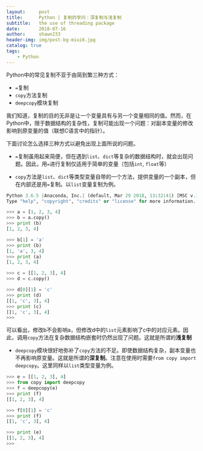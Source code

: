 ```yaml
---
layout:     post
title:      Python | 复制的学问：深复制与浅复制
subtitle:   the use of threading package
date:       2018-07-16
author:     shawn233
header-img: img/post-bg-miui6.jpg
catalog: true
tags:
    - Python
---
```


Python中的常见复制不亚于由简到繁三种方式：

* `=`复制
* `copy`方法复制
* `deepcopy`模块复制

我们知道，复制的目的无非是让一个变量具有与另一个变量相同的值。然而，在Python中，限于数据结构的复杂性，复制可能出现一个问题：对副本变量的修改影响到原变量的值（联想C语言中的指针）。

下面讨论怎么选择三种方式以避免出现上面所说的问题。

* `=`复制虽用起来简便，但在遇到`list`、`dict`等复杂的数据结构时，就会出现问题。因此，用`=`进行复制仅适用于简单的变量（包括`int`, `float`等）

* `copy`方法是`list`、`dict`等类型变量自带的一个方法，提供变量的一个副本，但在内部还是用`=`复制。以`list`变量复制为例。

```python
Python 3.6.5 |Anaconda, Inc.| (default, Mar 29 2018, 13:32:41) [MSC v.1900 64 bit (AMD64)] on win32
Type "help", "copyright", "credits" or "license" for more information.

>>> a = [1, 2, 3, 4]
>>> b = a.copy()
>>> print (b)
[1, 2, 3, 4]

>>> b[1] = 'a'
>>> print (b)
[1, 'a', 3, 4]
>>> print (a)
[1, 2, 3, 4]

>>> c = [[1, 2, 3], 4]
>>> d = c.copy()

>>> d[0][1] = 'c'
>>> print (d)
[[1, 'c', 3], 4]
>>> print (c)
[[1, 'c', 3], 4]
>>>
```

可以看出，修改b不会影响a，但修改d中的`list`元素影响了c中的对应元素。因此，调用`copy`方法在复杂数据结构嵌套时仍然出现了问题。这就是所谓的**浅复制**

* `deepcopy`模块很好地弥补了`copy`方法的不足。即使数据结构复杂，副本变量也不再影响原变量。这就是所谓的**深复制**。注意在使用时需要`from copy import deepcopy`。这里同样以`list`类型变量为例。

```python
>>> e = [[1, 2, 3], 4]
>>> from copy import deepcopy
>>> f = deepcopy(e)
>>> print (f)
[[1, 2, 3], 4]

>>> f[0][1] = 'c'
>>> print (f)
[[1, 'c', 3], 4]

>>> print (e)
[[1, 2, 3], 4]
>>>
```

